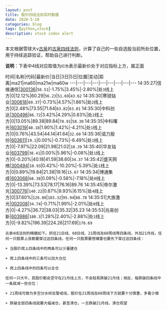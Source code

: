 ```yaml
---
layout: post
title: 股价四线法则实时数据
date: 2020-5-10
categories: blog
tags: [python,stock]
description: stock index alert
---
```



本文根据雪球大v[古泉](https://xueqiu.com/u/7148646888)的[古泉四线法则](https://xueqiu.com/7148646888/130498192)，计算了自己的一些自选股当前所处位置，用于持续追踪验证，帮助自己进行判断。

**说明**：下表中4线对应取值为`红色`表示最新价处于对应指标上方，属正面

时间|名称|代码|最新价|当日|3日|5日|位置|变动|距离|ma21|ma60|ma21w|ma60w
---|---|---|---|---|---|---|---|---
14:35:27|信维通信|[300136](https://xueqiu.com/S/SZ300136)|`58.51`|-1.75%|3.45%|-2.80%|处`3`线上方|0|12.12%|60.29|`56.23`|`51.69`|`43.62`
14:35:30|寒锐钴业|[300618](https://xueqiu.com/S/SZ300618)|`69.37`|-0.73%|4.57%|1.86%|处`2`线上方|0|2.48%|73.55|71.64|`63.82`|`63.01`
14:35:30|中科创达|[300496](https://xueqiu.com/S/SZ300496)|`86.72`|3.42%|4.29%|0.83%|处`2`线上方|0|13.05%|89.38|89.84|`78.91`|`58.30`
14:35:35|中科曙光|[603019](https://xueqiu.com/S/SH603019)|`40.18`|1.90%|1.42%|-4.21%|处`1`线上方|0|0.76%|43.54|44.14|41.64|`32.60`
14:35:36|诺力股份|[603611](https://xueqiu.com/S/SH603611)|`19.1`|0.00%|-0.73%|-6.49%|处`1`线上方|0|-7.97%|22.09|21.98|21.02|`18.39`
14:35:40|华友钴业|[603799](https://xueqiu.com/S/SH603799)|`38.41`|0.00%|5.96%|-0.08%|处`1`线上方|0|-0.20%|40.18|41.59|38.60|`34.37`
14:35:42|盛天网络|[300494](https://xueqiu.com/S/SZ300494)|`18.93`|0.42%|-10.20%|-5.39%|处`1`线上方|0|0.89%|19.84|21.38|19.16|`15.67`
14:35:34|博通集成|[603068](https://xueqiu.com/S/SH603068)|`68.38`|0.09%|-0.58%|-7.18%|处`0`线上方|0|-13.39%|73.53|78.17|76.16|89.76
14:35:45|帝尔激光|[300776](https://xueqiu.com/S/SZ300776)|`140.22`|0.87%|9.93%|6.15%|处`4`线上方|0|37.60%|`126.80`|`103.32`|`95.94`|`88.78`
14:35:51|大族激光|[002008](https://xueqiu.com/S/SZ002008)|`34.74`|-0.71%|1.99%|-2.01%|处`0`线上方|0|-4.27%|36.72|38.03|35.32|35.23
14:35:53|兆易创新|[603986](https://xueqiu.com/S/SH603986)|`180.3`|1.28%|2.40%|-2.88%|处`1`线上方|0|-9.82%|196.39|224.26|217.69|`170.69`

```
古泉4线法则的精髓如下。抓住21日线、60日线、21周线及60周线等四条线，外加21月线，任何一只股票上涨都要穿过这四条线，任何一只股票要想爆雷也要先下穿过这四条线：

+ 当股价爬上四条线中的两条可以少量建仓

+ 爬上四条线中的三条可以加大仓位

+ 爬上四条线中的四条可以全仓

任何一只大牛，其股价都会坚守在21月线上方，不会轻易跌破21月线；相反，每跌破四条线中一条就减一些仓位：

+ 21周线可做为多空分水岭及警戒线，股价在21周线及60周线下方就要十分慎重，多看少做

+ 跌破全部四条线就要大幅减仓，甚至清仓，一旦跌破21月线，清仓观望
```